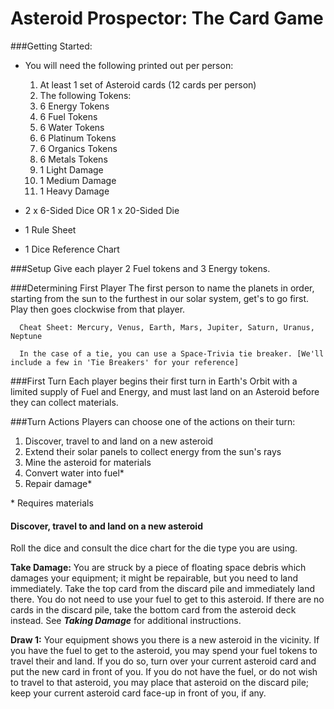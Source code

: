 Asteroid Prospector: The Card Game
=============================

###Getting Started:

- You will need the following printed out per person:

  1. At least 1 set of Asteroid cards (12 cards per person)
  2. The following Tokens: 
    1. 6 Energy Tokens
    2. 6 Fuel Tokens
    3. 6 Water Tokens
    4. 6 Platinum Tokens
    5. 6 Organics Tokens
    6. 6 Metals Tokens
    5. 1 Light Damage
    6. 1 Medium Damage
    7. 1 Heavy Damage
- 2 x 6-Sided Dice  OR  1 x 20-Sided Die
- 1 Rule Sheet
- 1 Dice Reference Chart

###Setup
Give each player 2 Fuel tokens and 3 Energy tokens.

###Determining First Player
The first person to name the planets in order, starting from the sun to the furthest in our solar system, get's to go first. Play then goes clockwise from that player.
```
  Cheat Sheet: Mercury, Venus, Earth, Mars, Jupiter, Saturn, Uranus, Neptune
  
  In the case of a tie, you can use a Space-Trivia tie breaker. [We'll include a few in 'Tie Breakers' for your reference]
```

###First Turn
Each player begins their first turn in Earth's Orbit with a limited supply of Fuel and Energy, and must last land on an Asteroid before they can collect materials.

###Turn Actions
Players can choose one of the actions on their turn:
  1. Discover, travel to and land on a new asteroid
  2. Extend their solar panels to collect energy from the sun's rays
  3. Mine the asteroid for materials
  4. Convert water into fuel*
  5. Repair damage*

\* Requires materials

#### Discover, travel to and land on a new asteroid
Roll the dice and consult the dice chart for the die type you are using.

**Take Damage:** You are struck by a piece of floating space debris which damages your equipment; it might be repairable, but you need to land immediately.  Take the top card from the discard pile and immediately land there. You do not need to use your fuel to get to this asteroid. If there are no cards in the discard pile, take the bottom card from the asteroid deck instead. See **_Taking Damage_** for additional instructions.

**Draw 1:** Your equipment shows you there is a new asteroid in the vicinity. If you have the fuel to get to the asteroid, you may spend your fuel tokens to travel their and land. If you do so, turn over your current asteroid card and put the new card in front of you.  If you do not have the fuel, or do not wish to travel to that asteroid, you may place that asteroid on the discard pile; keep your current asteroid card face-up in front of you, if any.


